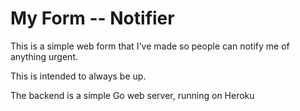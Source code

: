 # My Form -- Notifier

This is a simple web form that I've made so people can notify me of anything urgent.

This is intended to always be up.

The backend is a simple Go web server, running on Heroku
